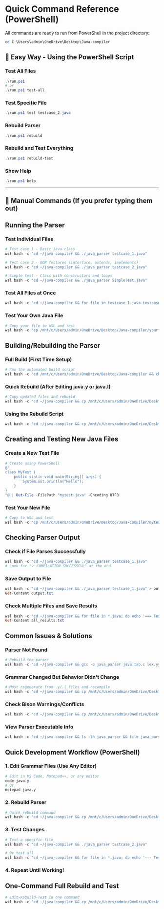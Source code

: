 # Quick Command Reference (PowerShell)

All commands are ready to run from PowerShell in the project directory:

```powershell
cd C:\Users\admin\OneDrive\Desktop\Java-compiler
```

## 🚀 Easy Way - Using the PowerShell Script

### Test All Files

```powershell
.\run.ps1
# or
.\run.ps1 test-all
```

### Test Specific File

```powershell
.\run.ps1 test testcase_2.java
```

### Rebuild Parser

```powershell
.\run.ps1 rebuild
```

### Rebuild and Test Everything

```powershell
.\run.ps1 rebuild-test
```

### Show Help

```powershell
.\run.ps1 help
```

---

## 📝 Manual Commands (If you prefer typing them out)

## Running the Parser

### Test Individual Files

```powershell
# Test case 1 - Basic Java class
wsl bash -c "cd ~/java-compiler && ./java_parser testcase_1.java"

# Test case 2 - OOP features (interface, extends, implements)
wsl bash -c "cd ~/java-compiler && ./java_parser testcase_2.java"

# Simple test - Class with constructors and loops
wsl bash -c "cd ~/java-compiler && ./java_parser SimpleTest.java"
```

### Test All Files at Once

```powershell
wsl bash -c "cd ~/java-compiler && for file in testcase_1.java testcase_2.java SimpleTest.java; do echo '========================================' && echo 'Testing:' \$file && echo '========================================' && ./java_parser \$file && echo ''; done"
```

### Test Your Own Java File

```powershell
# Copy your file to WSL and test
wsl bash -c "cp /mnt/c/Users/admin/OneDrive/Desktop/Java-compiler/yourfile.java ~/java-compiler/ && cd ~/java-compiler && ./java_parser yourfile.java"
```

## Building/Rebuilding the Parser

### Full Build (First Time Setup)

```powershell
# Run the automated build script
wsl bash -c "cd /mnt/c/Users/admin/OneDrive/Desktop/Java-compiler && chmod +x build_wsl.sh && ./build_wsl.sh --test"
```

### Quick Rebuild (After Editing java.y or java.l)

```powershell
# Copy updated files and rebuild
wsl bash -c "cd ~/java-compiler && cp /mnt/c/Users/admin/OneDrive/Desktop/Java-compiler/java.y . && cp /mnt/c/Users/admin/OneDrive/Desktop/Java-compiler/java.l . && bison -d -o java.tab.c java.y && flex -o lex.yy.c java.l && gcc -o java_parser java.tab.c lex.yy.c -lfl -w"
```

### Using the Rebuild Script

```powershell
wsl bash -c "cd ~/java-compiler && cp /mnt/c/Users/admin/OneDrive/Desktop/Java-compiler/*.y . && cp /mnt/c/Users/admin/OneDrive/Desktop/Java-compiler/*.l . && chmod +x rebuild.sh && ./rebuild.sh"
```

## Creating and Testing New Java Files

### Create a New Test File

```powershell
# Create using PowerShell
@"
class MyTest {
    public static void main(String[] args) {
        System.out.println("Hello");
    }
}
"@ | Out-File -FilePath "mytest.java" -Encoding UTF8
```

### Test Your New File

```powershell
# Copy to WSL and test
wsl bash -c "cp /mnt/c/Users/admin/OneDrive/Desktop/Java-compiler/mytest.java ~/java-compiler/ && cd ~/java-compiler && ./java_parser mytest.java"
```

## Checking Parser Output

### Check if File Parses Successfully

```powershell
wsl bash -c "cd ~/java-compiler && ./java_parser testcase_1.java"
# Look for "✓ COMPILATION SUCCESSFUL" at the end
```

### Save Output to File

```powershell
wsl bash -c "cd ~/java-compiler && ./java_parser testcase_1.java" > output.txt 2>&1
Get-Content output.txt
```

### Check Multiple Files and Save Results

```powershell
wsl bash -c "cd ~/java-compiler && for file in *.java; do echo '=== Testing' \$file '===' && ./java_parser \$file; done" > all_results.txt 2>&1
Get-Content all_results.txt
```

## Common Issues & Solutions

### Parser Not Found

```powershell
# Rebuild the parser
wsl bash -c "cd ~/java-compiler && gcc -o java_parser java.tab.c lex.yy.c -lfl -w"
```

### Grammar Changed But Behavior Didn't Change

```powershell
# Must regenerate from .y/.l files and recompile
wsl bash -c "cd ~/java-compiler && cp /mnt/c/Users/admin/OneDrive/Desktop/Java-compiler/java.y . && bison -d -o java.tab.c java.y && gcc -o java_parser java.tab.c lex.yy.c -lfl -w"
```

### Check Bison Warnings/Conflicts

```powershell
wsl bash -c "cd ~/java-compiler && cp /mnt/c/Users/admin/OneDrive/Desktop/Java-compiler/java.y . && bison -d -o java.tab.c java.y 2>&1 | head -20"
```

### View Parser Executable Info

```powershell
wsl bash -c "cd ~/java-compiler && ls -lh java_parser && file java_parser"
```

## Quick Development Workflow (PowerShell)

### 1. Edit Grammar Files (Use Any Editor)

```powershell
# Edit in VS Code, Notepad++, or any editor
code java.y
# Or
notepad java.y
```

### 2. Rebuild Parser

```powershell
# Quick rebuild command
wsl bash -c "cd ~/java-compiler && cp /mnt/c/Users/admin/OneDrive/Desktop/Java-compiler/java.y . && cp /mnt/c/Users/admin/OneDrive/Desktop/Java-compiler/java.l . && bison -d -o java.tab.c java.y && flex -o lex.yy.c java.l && gcc -o java_parser java.tab.c lex.yy.c -lfl -w"
```

### 3. Test Changes

```powershell
# Test a specific file
wsl bash -c "cd ~/java-compiler && ./java_parser testcase_2.java"

# Or test all
wsl bash -c "cd ~/java-compiler && for file in *.java; do echo '--- Testing' \$file '---' && ./java_parser \$file; done"
```

### 4. Repeat Until Working!

## One-Command Full Rebuild and Test

```powershell
# Edit-Rebuild-Test in one command
wsl bash -c "cd ~/java-compiler && cp /mnt/c/Users/admin/OneDrive/Desktop/Java-compiler/*.y . && cp /mnt/c/Users/admin/OneDrive/Desktop/Java-compiler/*.l . && bison -d -o java.tab.c java.y && flex -o lex.yy.c java.l && gcc -o java_parser java.tab.c lex.yy.c -lfl -w && echo '' && echo '=== Testing testcase_2.java ===' && ./java_parser testcase_2.java"
```
